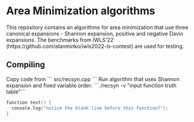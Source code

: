 <h1>Area Minimization algorithms</h1>
This repository contains an algorithms for area minimization that use three canonical expansions - Shannon expansion, positive and negative Davio expansions.
The benchmarks from IWLS'22 (https://github.com/alanminko/iwls2022-ls-contest) are used for testing.
<h2>Compiling</h2>
Copy code from 
```
src/recsyn.cpp
```
Run algorithm that uses Shannon expansion and fixed variable order: ```./recsyn -v "input function truth table"```

```c
function test() {
  console.log("notice the blank line before this function?");
}
```

